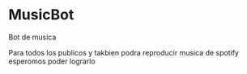 # MusicBot
Bot de musica

Para todos los publicos y takbien podra reproducir musica de spotify esperomos poder lograrlo
